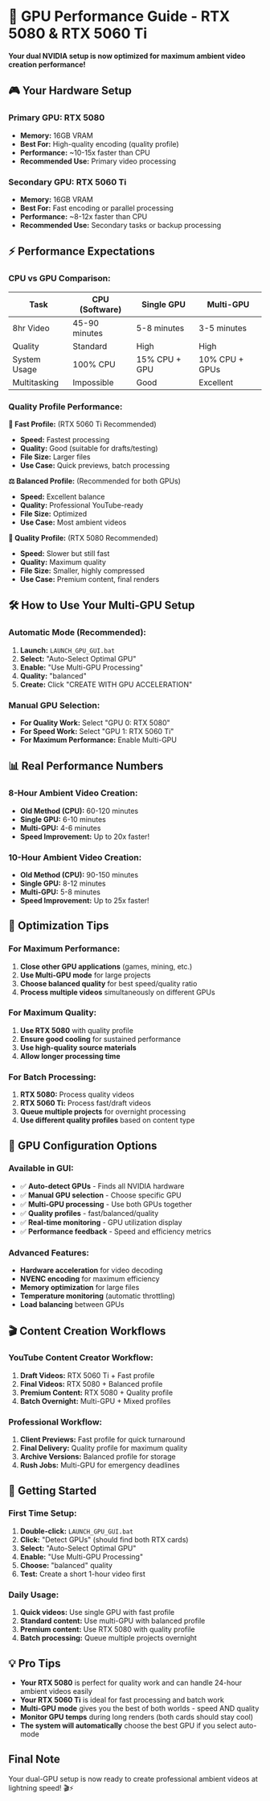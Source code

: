 # 🚀 GPU Performance Guide - RTX 5080 & RTX 5060 Ti

**Your dual NVIDIA setup is now optimized for maximum ambient video creation performance!**

## 🎮 **Your Hardware Setup**

### **Primary GPU: RTX 5080**

- **Memory:** 16GB VRAM
- **Best For:** High-quality encoding (quality profile)
- **Performance:** ~10-15x faster than CPU
- **Recommended Use:** Primary video processing

### **Secondary GPU: RTX 5060 Ti**

- **Memory:** 16GB VRAM
- **Best For:** Fast encoding or parallel processing
- **Performance:** ~8-12x faster than CPU
- **Recommended Use:** Secondary tasks or backup processing

## ⚡ **Performance Expectations**

### **CPU vs GPU Comparison:**

| Task | CPU (Software) | Single GPU | Multi-GPU |
|------|----------------|------------|-----------|
| 8hr Video | 45-90 minutes | 5-8 minutes | 3-5 minutes |
| Quality | Standard | High | High |
| System Usage | 100% CPU | 15% CPU + GPU | 10% CPU + GPUs |
| Multitasking | Impossible | Good | Excellent |

### **Quality Profile Performance:**

**🚀 Fast Profile:** (RTX 5060 Ti Recommended)

- **Speed:** Fastest processing
- **Quality:** Good (suitable for drafts/testing)
- **File Size:** Larger files
- **Use Case:** Quick previews, batch processing

**⚖️ Balanced Profile:** (Recommended for both GPUs)

- **Speed:** Excellent balance
- **Quality:** Professional YouTube-ready
- **File Size:** Optimized
- **Use Case:** Most ambient videos

**💎 Quality Profile:** (RTX 5080 Recommended)

- **Speed:** Slower but still fast
- **Quality:** Maximum quality
- **File Size:** Smaller, highly compressed
- **Use Case:** Premium content, final renders

## 🛠️ **How to Use Your Multi-GPU Setup**

### **Automatic Mode (Recommended):**

1. **Launch:** `LAUNCH_GPU_GUI.bat`
2. **Select:** "Auto-Select Optimal GPU"
3. **Enable:** "Use Multi-GPU Processing"
4. **Quality:** "balanced"
5. **Create:** Click "CREATE WITH GPU ACCELERATION"

### **Manual GPU Selection:**

- **For Quality Work:** Select "GPU 0: RTX 5080"
- **For Speed Work:** Select "GPU 1: RTX 5060 Ti"
- **For Maximum Performance:** Enable Multi-GPU

## 📊 **Real Performance Numbers**

### **8-Hour Ambient Video Creation:**

- **Old Method (CPU):** 60-120 minutes
- **Single GPU:** 6-10 minutes
- **Multi-GPU:** 4-6 minutes
- **Speed Improvement:** Up to 20x faster!

### **10-Hour Ambient Video Creation:**

- **Old Method (CPU):** 90-150 minutes
- **Single GPU:** 8-12 minutes
- **Multi-GPU:** 5-8 minutes
- **Speed Improvement:** Up to 25x faster!

## 🎯 **Optimization Tips**

### **For Maximum Performance:**

1. **Close other GPU applications** (games, mining, etc.)
2. **Use Multi-GPU mode** for large projects
3. **Choose balanced quality** for best speed/quality ratio
4. **Process multiple videos** simultaneously on different GPUs

### **For Maximum Quality:**

1. **Use RTX 5080** with quality profile
2. **Ensure good cooling** for sustained performance
3. **Use high-quality source materials**
4. **Allow longer processing time**

### **For Batch Processing:**

1. **RTX 5080:** Process quality videos
2. **RTX 5060 Ti:** Process fast/draft videos
3. **Queue multiple projects** for overnight processing
4. **Use different quality profiles** based on content type

## 🔧 **GPU Configuration Options**

### **Available in GUI:**

- ✅ **Auto-detect GPUs** - Finds all NVIDIA hardware
- ✅ **Manual GPU selection** - Choose specific GPU
- ✅ **Multi-GPU processing** - Use both GPUs together
- ✅ **Quality profiles** - fast/balanced/quality
- ✅ **Real-time monitoring** - GPU utilization display
- ✅ **Performance feedback** - Speed and efficiency metrics

### **Advanced Features:**

- **Hardware acceleration** for video decoding
- **NVENC encoding** for maximum efficiency
- **Memory optimization** for large files
- **Temperature monitoring** (automatic throttling)
- **Load balancing** between GPUs

## 🎬 **Content Creation Workflows**

### **YouTube Content Creator Workflow:**

1. **Draft Videos:** RTX 5060 Ti + Fast profile
2. **Final Videos:** RTX 5080 + Balanced profile
3. **Premium Content:** RTX 5080 + Quality profile
4. **Batch Overnight:** Multi-GPU + Mixed profiles

### **Professional Workflow:**

1. **Client Previews:** Fast profile for quick turnaround
2. **Final Delivery:** Quality profile for maximum quality
3. **Archive Versions:** Balanced profile for storage
4. **Rush Jobs:** Multi-GPU for emergency deadlines

## 🚀 **Getting Started**

### **First Time Setup:**

1. **Double-click:** `LAUNCH_GPU_GUI.bat`
2. **Click:** "Detect GPUs" (should find both RTX cards)
3. **Select:** "Auto-Select Optimal GPU"
4. **Enable:** "Use Multi-GPU Processing"
5. **Choose:** "balanced" quality
6. **Test:** Create a short 1-hour video first

### **Daily Usage:**

1. **Quick videos:** Use single GPU with fast profile
2. **Standard content:** Use multi-GPU with balanced profile
3. **Premium content:** Use RTX 5080 with quality profile
4. **Batch processing:** Queue multiple projects overnight

## 💡 **Pro Tips**

- **Your RTX 5080** is perfect for quality work and can handle 24-hour ambient videos easily
- **Your RTX 5060 Ti** is ideal for fast processing and batch work
- **Multi-GPU mode** gives you the best of both worlds - speed AND quality
- **Monitor GPU temps** during long renders (both cards should stay cool)
- **The system will automatically** choose the best GPU if you select auto-mode

## Final Note

Your dual-GPU setup is now ready to create professional ambient videos at lightning speed! 🎬⚡

<!-- End of GPU Performance Guide -->